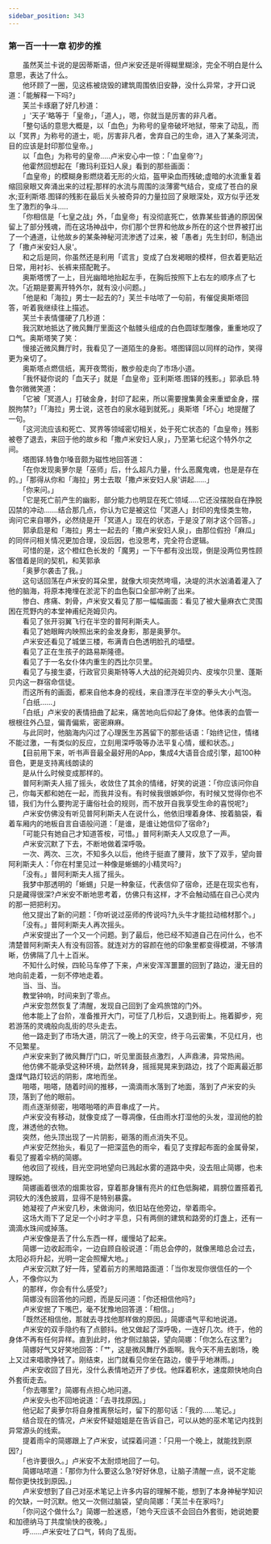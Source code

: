 ```yaml
---
sidebar_position: 343
---
```

### 第一百一十一章 初步的推  


　　虽然芙兰卡说的是因蒂斯语，但卢米安还是听得糊里糊涂，完全不明白是什么意思，表达了什么。  
　　他环顾了一圈，见这栋被烧毁的建筑周围依旧安静，没什么异常，才开口说道：「能解释一下吗?」  
　　芙兰卡琢磨了好几秒道：  
　　」'天子'略等于「皇帝」，「道人」，嗯，你就当是厉害的非凡者。  
　　「整句话的意思大概是，以「血色」为称号的皇帝破坏地狱，带来了动乱，而以「冥界」为称号的道士，呃，厉害非凡者，舍弃自己的生命，进入了某条河流，目的应该是封印那位皇帝。」  
　　以「血色」为称号的皇帝.....卢米安心中一惊：「'血皇帝'?」  
　　他霍然回想起在「撒玛利亚妇人泉」看到的那些画面：  
　　「血皇帝」的模糊身影燃烧着无形的火焰，盔甲染血而残破;虚暗的水流重复着缩回泉眼又奔涌出来的过程;那样的水流与周围的淡薄雾气结合，变成了苍白的泉水;亚利斯塔.图铎的残影在最后关头被奇异的力量拉回了泉眼深处，双方似乎还发生了激烈的争斗.....  
　　「你相信是「七皇之战」外，「血皇帝」有没彻底死亡，依靠某些普通的原因保留上了部分残魂，而在这场神战中，你们那个世界和他故乡所在的这个世界被打出了一个通道，让他故乡的某条神秘河流渗透了过来，被「愚者」先生封印，制造出了「撒卢米安妇人泉'。  
　　和之后是同，你虽然还是利用「谎言」变成了白发褐眼的模样，但衣着更贴近日常，用衬衫、长裤来搭配靴子。  
　　奥斯塔愣了一上，目光幽暗地抬起左手，在胸后按照下上右左的顺序点了七次。「近期是要离开特外尔，就有没小问题。」  
　　「他是和「海拉」男士一起去的?」芙兰卡咕哝了一句前，有催促奥斯塔回答，听着我继续往上描述。  
　　芙兰卡表情僵硬了几秒道：  
　　我沉默地抵达了微风舞厅里面这个骷髅头组成的白色圆球型雕像，重重地叹了口气。奥斯塔笑了笑：  
　　慢接近微风舞厅时，我看见了一道陌生的身影。塔图铎回以同样的动作，笑得更为亲切了。  
　　奥斯塔点燃信纸，离开夜莺街，散步般走向了市场小道。  
　　「我怀疑你说的「血天子」就是「血皇帝」亚利斯塔.图铎的残影。」郭承启.特鲁尔微微笑道：  
　　「它被「冥道人」打破金身，封印了起来，所以需要搜集黄金来重塑金身，摆脱拘禁?」「「海拉」男士说，这苍白的泉水碰到就死。」奥斯塔「坏心」地提醒了一句。  
　　「这河流应该和死亡、冥界等领域密切相关，处于死亡状态的「血皇帝」残影被卷了退去，来回于他的故乡和「撒卢米安妇人泉」，乃至第七纪这个特外尔之间。  
　　塔图铎.特鲁尔嗓音颇为磁性地回答道：  
　　「在你发现奥萝尔是「巫师」后，什么超凡力量，什么恶魔鬼魂，也是是存在的。」「那得从你和「海拉」男士去取「撒卢米安妇人泉'讲起......」  
　　「你来问。」  
　　「它是死亡前产生的幽影，部分能力也明显在死亡领域.....它还没摆脱自在挣脱囚禁的冲动.......结合那几点，你认为它是被这位「冥道人」封印的鬼怪类生物，询问它来自哪外，必然绕是开「冥道人」现在的状态，于是没了刚才这个回答。」  
　　郭承启是和「海拉」男士一起去的「撒卢米安妇人泉」，由那位假扮「麻瓜」的同伴问相关情况更加合理，没后因，也没思考，完全符合逻辑。  
　　可惜的是，这个橙红色长发的「魔男」一下午都有没出现，倒是没两位男性顾客借着是同的契机，和芙郭承  
　　「奥萝尔袭击了我。」  
　　这句话回荡在卢米安的耳朵里，就像大坝突然垮塌，决堤的洪水汹涌着灌入了他的脑海，将原本掩埋在淤泥下的血色裂口全部冲刷了出来。  
　　惨白、疼痛、刺骨，卢米安又看见了那一幅幅画面：看见了被大量麻衣亡灵围困在荒野内的本堂神甫纪尧姆贝内。  
　　看见了张开羽翼飞行在半空的普阿利斯夫人。  
　　看见了她眼眸内映照出来的金发身影，那是奥萝尔。  
　　卢米安还看见了城堡三楼，布满青白色透明脸孔的墙壁。  
　　看见了正在生孩子的路易斯隆德。  
　　看见了于一名女仆体内重生的西比尔贝里。  
　　看见了与接生婆，行政官贝奥斯特等人大战的纪尧姆贝内、皮埃尔贝里、蓬斯贝内这一群宿命信徒。  
　　而这所有的画面，都来自他本身的视线，来自漂浮在半空的拳头大小气泡。  
　　「白纸……」  
　　「白纸」卢米安的表情扭曲了起来，痛苦地向后仰起了身体。他体表的血管一根根往外凸显，偏青偏紫，密密麻麻。  
　　与此同时，他脑海内闪过了心理医生苏茜留下的那些话语：「始终记住，情绪不能过激，一有类似的反应，立刻用深呼吸等办法平复心情，缓和状态。」  
　　【目前用下来，听书声音最全最好用的App，集成4大语音合成引擎，超100种音色，更是支持离线朗读的  
　　是从什么时候变成那样的。  
　　普阿利斯夫人摇了摇头，收敛住了其余的情绪，好笑的说道：「你应该问你自己，你每天都和她在一起，而我并没有。有时候我很嫉妒你，有时候又觉得你也不错，我们为什么要拘泥于庸俗社会的规则，而不放开自我享受生命的喜悦呢?」  
　　卢米安仿佛没有听见普阿利斯夫人在说什么，他依旧埋着身体、按着脑袋，看着车厢内的地板自言自语般问道：「是谁，是谁让她信仰了宿命?」  
　　「可能只有她自己才知道答桉，可惜。」普阿利斯夫人又叹息了一声。  
　　卢米安沉默了下去，不断地做着深呼吸。  
　　一次、两次、三次，不知多久以后，他终于挺直了腰背，放下了双手，望向普阿利斯夫人：「你在村里见过一种像是蜥蜴的小精灵吗?」  
　　「没有。」普阿利斯夫人摇了摇头。  
　　我梦中那透明的「蜥蜴」只是一种象征，代表信仰了宿命，还是在现实也有，只是藏得很深?卢米安不断地思考着，仿佛只有这样，才不会触动插在自己心灵内的那一把把利刃。  
　　他又提出了新的问题：「你听说过巫师的传说吗?九头牛才能拉动棺材那个。」  
　　「没有。」普阿利斯夫人再次摇头。  
　　卢米安提出了一个又一个问题。到了最后，他已经不知道自己在问什么，也不清楚普阿利斯夫人有没有回答。就连对方的容颜在他的印象里都变得模湖，不够清晰，仿佛隔了几十上百米。  
　　不知什么时候，四轮马车停了下来，卢米安浑浑噩噩的回到了路边，漫无目的地向前走着，一刻不停地走着。  
　　当、当、当。  
　　教堂钟响，时间来到了零点。  
　　卢米安忽然恢复了清醒，发现自己回到了金鸡旅馆的门外。  
　　他本能上了台阶，准备推开大门，可怔了几秒后，又退到街上。拖着脚步，宛若游荡的灵魂般向乱街的尽头走去。  
　　他一路走到了市场大道，阴沉了一晚上的天空，终于乌云密集，不见红月，也不见繁星。  
　　卢米安来到了微风舞厅门口，听见里面鼓点激烈，人声鼎沸，异常热闹。  
　　他仿佛不能承受这种环境，勐然转身，摇摇晃晃来到路边，找了个距离最近那盏煤气路灯较远的阴影，席地而坐。  
　　啪嗒，啪嗒，随着时间的推移，一滴滴雨水落到了地面，落到了卢米安的头顶，落到了他的眼前。  
　　雨点逐渐频密，啪嗒啪嗒的声音串成了一片。  
　　卢米安没有移动，就像变成了一尊凋像，任由雨水打湿他的头发，湿润他的脸庞，淋透他的衣物。  
　　突然，他头顶出现了一片阴影，砸落的雨点消失不见。  
　　卢米安茫然抬头，看见了一把深蓝色的雨伞，看见了支撑起布面的金属骨架，看见了握着伞柄的简娜。  
　　他收回了视线，目光空洞地望向已溅起水雾的道路中央，没去阻止简娜，也未理睬她。  
　　简娜画着很浓的烟熏妆容，穿着那身镶有亮片的红色低胸裙，肩膀位置搭着孔洞较大的浅色披肩，显得不是特别暴露。  
　　她凝视了卢米安几秒，未做询问，依旧站在他旁边，举着雨伞。  
　　这场大雨下了足足一个小时才平息，只有两侧的建筑和路旁的灯盏上，还有一滴滴水珠间或掉落。  
　　卢米安像是丢了什么东西一样，缓慢站了起来。  
　　简娜一边收起雨伞，一边自顾自般说道：「雨总会停的，就像黑暗总会过去，太阳必将升起，光明一定会照耀大地。」  
　　卢米安沉默了好一阵，望着前方的黑暗路面道：「当你发现你很信任的一个人，不像你以为  
　　的那样，你会有什么感受?」  
　　简娜没有回答他的问题，而是反问道：「你还相信他吗?」  
　　卢米安抿了下嘴巴，毫不犹豫地回答道：「相信。」  
　　「既然还相信他，那就去寻找他那样做的原因。」简娜语气平和地说道。  
　　卢米安的双手隐约有了点颤抖。他又做起了深呼吸，一连好几次。终于，他的身体不再有任何异样。直到此时，他才侧过脑袋，望向简娜：「你怎么在这里?」  
　　简娜好气又好笑地回答：「艹，这是微风舞厅外面啊。我今天不用去剧场，晚上又过来唱歌挣钱了。刚结束，出门就看见你坐在路边，傻乎乎地淋雨。」  
　　卢米安收回了目光，没什么表情地迈开了步伐。他踩着积水，速度颇快地向白外套街走去。  
　　「你去哪里?」简娜有点担心地问道。  
　　卢米安头也不回地说道：「去寻找原因。」  
　　他记起了奥萝尔将自身推离祭坛时，留下的那句话：「我的……笔记。」  
　　结合现在的情况，卢米安怀疑姐姐是在告诉自己，可以从她的巫术笔记内找到异常源头的线索。  
　　提着雨伞的简娜跟上了卢米安，试探着问道：「只用一个晚上，就能找到原因?」  
　　「也许要很久。」卢米安不太耐烦地回了一句。  
　　简娜咕哝道：「那你为什么要这么急?好好休息，让脑子清醒一点，说不定能帮你更快找到原因。」  
　　卢米安想到了自己对巫术笔记上许多内容的理解不能，想到了本身神秘学知识的欠缺，一时沉默。他又一次侧过脑袋，望向简娜：「芙兰卡在家吗?」  
　　「你问这个做什么?」简娜一脸迷惑，「她今天应该不会回白外套街，她说她要和加德纳马丁共度愉快的夜晚。」  
　　呼……卢米安吐了口气，转向了乱街。  

